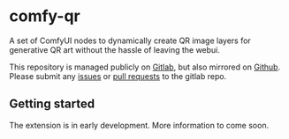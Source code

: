 # comfy-qr

A set of ComfyUI nodes to dynamically create QR image layers for generative QR art without the hassle of leaving the webui.

This repository is managed publicly on [Gitlab](https://gitlab.com/sofuego-comfy-nodes/comfy-qr), but also mirrored on [Github](https://github.com/coreyryanhanson/comfy-qr). Please submit any [issues](https://gitlab.com/sofuego-comfy-nodes/comfy-qr/-/issues) or [pull requests](https://gitlab.com/sofuego-comfy-nodes/comfy-qr/-/merge_requests) to the gitlab repo.

## Getting started

The extension is in early development. More information to come soon.
